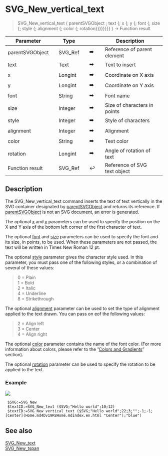 <!-- svgReference := SVG_New_vertical_text ( svgObject ; text ; x ; y ; Font_Name ; Font_Size ; Styles ; Aligment ; Color ; rotation )
 -> svgObject (Text)
 -> text (Text) - String to write
 -> x (Real) - X position
 -> y (Real) - Y position
 -> Font_Name (Text) - Default is Time New Roman
 -> Font_Size (Long Integer) - Default is 12 pt
 -> Styles (Long Integer) - Default is standard
 -> Aligment (Long Integer) - Default is start (Left)
 -> Color (Text) - Front color
 -> rotation (Real)
 <- svgReference (Text)-->
# SVG_New_vertical_text

> SVG_New_vertical_text ( parentSVGObject ; text {; x {; y {; font {; size {; style {; alignment {; color {; rotation}}}}}}}} ) -> Function result

| Parameter |     | Type |     |     |     | Description |     |
| --- | --- | --- | --- | --- | --- | --- | --- |
| parentSVGObject |     | SVG_Ref |     | ➡️ |     | Reference of parent element |     |
| text |     | Text |     | ➡️ |     | Text to insert |     |
| x   |     | Longint |     | ➡️ |     | Coordinate on X axis |     |
| y   |     | Longint |     | ➡️ |     | Coordinate on Y axis |     |
| font |     | String |     | ➡️ |     | Font name |     |
| size |     | Integer |     | ➡️ |     | Size of characters in points |     |
| style |     | Integer |     | ➡️ |     | Style of characters |     |
| alignment |     | Integer |     | ➡️ |     | Alignment |     |
| color |     | String |     | ➡️ |     | Text color |     |
| rotation |     | Longint |     | ➡️ |     | Angle of rotation of text |     |
| Function result |     | SVG_Ref |     | ↩️ |     | Reference of SVG text object |     |

## Description

The SVG_New_vertical_text command inserts the text of text vertically in the SVG container designated by [parentSVGObject](# "Reference of parent element") and returns its reference. If [parentSVGObject](# "Reference of parent element") is not an SVG document, an error is generated.

The optional [x](# "Coordinate on X axis") and [y](# "Coordinate on Y axis") parameters can be used to specify the position on the X and Y axis of the bottom left corner of the first character of text.

The optional [font](# "Font name") and [size](# "Size of characters in points") parameters can be used to specify the font and its size, in points, to be used. When these parameters are not passed, the text will be written in Times New Roman 12 pt.

The optional [style](# "Style of characters") parameter gives the character style used. In this parameter, you must pass one of the following styles, or a combination of several of these values:

> 0 = Plain  
> 1 = Bold  
> 2 = Italic  
> 4 = Underline  
> 8 = Strikethrough

The optional [alignment](# "Alignment") parameter can be used to set the type of alignment applied to the text drawn. You can pass on eof the following values:

> 2 = Align left  
> 3 = Center  
> 4 = Align right

The optional [color](# "Text color") parameter contains the name of the font color. (For more information about colors, please refer to the ”[Colors and Gradients](Colors%20and%20Gradients.md "Colors and Gradients")” section).

The optional [rotation](# "Angle of rotation of text") parameter can be used to specify the rotation to be applied to the text.

### Example  

![](..Home.md..Home.mdpictureHome.md196342Home.mdpict196342.en.png)

```4d
 $SVG:=SVG_New   
 $textID:=SVG_New_text ($SVG;"Hello world";10;12)  
 $textID:=SVG_New_vertical_text ($SVG;"Hello world";22;3;"";-1;-1;[Center](Home.md4Dv19R8Home.mdindex.en.html "Center");"blue")
```

## See also

[SVG_New_text](SVG_New_text.md)  
[SVG_New_tspan](SVG_New_tspan.md)
